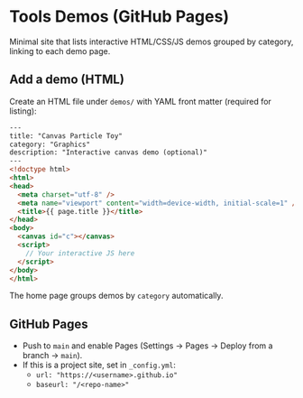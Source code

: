 # Tools Demos (GitHub Pages)

Minimal site that lists interactive HTML/CSS/JS demos grouped by category, linking to each demo page.

## Add a demo (HTML)
Create an HTML file under `demos/` with YAML front matter (required for listing):

```html
---
title: "Canvas Particle Toy"
category: "Graphics"
description: "Interactive canvas demo (optional)"
---
<!doctype html>
<html>
<head>
  <meta charset="utf-8" />
  <meta name="viewport" content="width=device-width, initial-scale=1" />
  <title>{{ page.title }}</title>
</head>
<body>
  <canvas id="c"></canvas>
  <script>
    // Your interactive JS here
  </script>
</body>
</html>
```

The home page groups demos by `category` automatically.

## GitHub Pages
- Push to `main` and enable Pages (Settings → Pages → Deploy from a branch → `main`).
- If this is a project site, set in `_config.yml`:
  - `url: "https://<username>.github.io"`
  - `baseurl: "/<repo-name>"`

